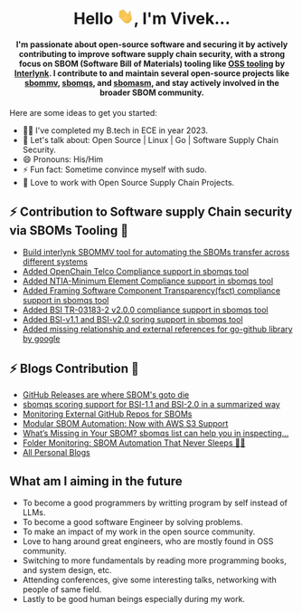 <h1 align="center">Hello <img src="https://github.com/viveksahu26/viveksahu26/blob/main/assets/Hi.gif" width="30">, I'm Vivek...</h1>
<h4 align="center">
  I'm passionate about open-source software and securing it by actively contributing to improve software supply chain security, with a strong focus on SBOM (Software Bill of Materials) tooling like 
  <a href="https://github.com/interlynk-io">OSS tooling</a> by 
  <a href="https://www.interlynk.io/">Interlynk</a>. 
  I contribute to and maintain several open-source projects like 
  <a href="https://github.com/interlynk-io/sbommv">sbommv</a>, 
  <a href="https://github.com/interlynk-io/sbomqs">sbomqs</a>, and 
  <a href="https://github.com/interlynk-io/sbomasm">sbomasm</a>, 
  and stay actively involved in the broader SBOM community.
</h4>


Here are some ideas to get you started:

- 👨‍💻 I've completed my B.tech in ECE in year 2023.
- 💬 Let's talk about: Open Source | Linux | Go | Software Supply Chain Security.
- 😄 Pronouns: His/Him
- ⚡ Fun fact: Sometime convince myself with sudo.
- 🔭 Love to work with Open Source Supply Chain Projects.

## ⚡ Contribution to Software supply Chain security via SBOMs Tooling 📝
- [Build interlynk SBOMMV tool for automating the SBOMs transfer across different systems](https://github.com/interlynk-io/sbommv)
- [Added OpenChain Telco Compliance support in sbomqs tool](https://github.com/interlynk-io/sbomqs/pull/261)
- [Added NTIA-Minimum Element Compliance support in sbomqs tool](https://github.com/interlynk-io/sbomqs/pull/286)
- [Added Framing Software Component Transparency(fsct) compliance support in sbomqs tool](https://github.com/interlynk-io/sbomqs/pull/324)
- [Added BSI TR-03183-2 v2.0.0 compliance support in sbomqs tool](https://github.com/interlynk-io/sbomqs/issues/329)
- [Added BSI-v1.1 and BSI-v2.0 soring support in sbomqs tool](https://github.com/interlynk-io/sbomqs/pull/433)
- [Added missing relationship and external references for go-github library by google](https://github.com/google/go-github/pull/3582)

## ⚡ Blogs Contribution 📝
- [GitHub Releases are where SBOM's goto die](https://www.linkedin.com/pulse/github-releases-where-sboms-goto-die-vivek-kumar-sahu-etppc/?trackingId=UYDpfFq6QEO6iyfaqyAZlw%3D%3D)
- [sbomqs scoring support for BSI-1.1 and BSI-2.0 in a summarized way](https://www.linkedin.com/pulse/sbomqs-scoring-support-bsi-11-bsi-20-summarized-way-vivek-kumar-sahu-apc8c/?trackingId=UYDpfFq6QEO6iyfaqyAZlw%3D%3D)
- [Monitoring External GitHub Repos for SBOMs](https://www.linkedin.com/pulse/monitoring-external-github-repos-sboms-vivek-kumar-sahu-nxtzc/?trackingId=UYDpfFq6QEO6iyfaqyAZlw%3D%3D)
- [Modular SBOM Automation: Now with AWS S3 Support](https://www.linkedin.com/pulse/modular-sbom-automation-now-aws-s3-support-vivek-kumar-sahu-jahrc/?trackingId=UYDpfFq6QEO6iyfaqyAZlw%3D%3D)
- [What’s Missing in Your SBOM? sbomqs list can help you in inspecting...](https://www.linkedin.com/pulse/whats-missing-your-sbom-sbomqs-list-can-help-you-inspecting-sahu-e6rcc/?trackingId=UYDpfFq6QEO6iyfaqyAZlw%3D%3D)
- [Folder Monitoring: SBOM Automation That Never Sleeps 🕵️‍♂️](https://www.linkedin.com/pulse/folder-monitoring-sbom-automation-never-sleeps-vivek-kumar-sahu-fnwbc/?trackingId=UYDpfFq6QEO6iyfaqyAZlw%3D%3D)
- [All Personal Blogs](https://viveksahu26.substack.com/)

## What am I aiming in the future
- To become a good programmers by writting program by self instead of LLMs.
- To become a good software Engineer by solving problems.
- To make an impact of my work in the open source community.
- Love to hang around great engineers, who are mostly found in OSS community.
- Switching to more fundamentals by reading more programming books, and system design, etc.
- Attending conferences, give some interesting talks, networking with people of same field.
- Lastly to be good human beings especially during my work.
